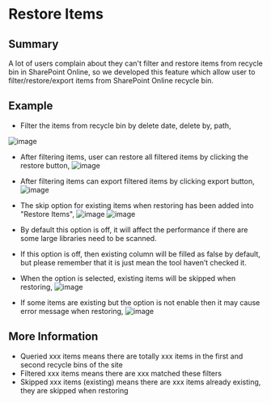 # Restore Items
## Summary
A lot of users complain about they can't filter and restore items from recycle bin in SharePoint Online, so we developed this feature which allow user to filter/restore/export items from SharePoint Online recycle bin.

## Example
* Filter the items from recycle bin by delete date, delete by, path,

![image](https://user-images.githubusercontent.com/21354416/155688589-199fc965-1333-4073-82b6-677444497a36.png)

* After filtering items, user can restore all filtered items by clicking the restore button,
![image](https://user-images.githubusercontent.com/21354416/155689019-f91ba251-aace-4671-8c6a-60d489debc87.png)

* After filtering items can export filtered items by clicking export button,
![image](https://user-images.githubusercontent.com/21354416/155689228-e8bc0d3b-1cf6-4b48-904a-c23cfcfa3e83.png)

* The skip option for existing items when restoring has been added into "Restore Items",
  ![image](https://user-images.githubusercontent.com/21354416/184311082-8e61bc09-ca96-46d2-92db-f4ff4d5ea0b6.png)
 ![image](https://user-images.githubusercontent.com/21354416/184311738-a63cb573-f6c6-4fc7-ad98-25e1527f7631.png)

*	By default this option is off, it will affect the performance if there are some large libraries need to be scanned.
*	If this option is off, then existing column will be filled as false by default, but please remember that it is just mean the tool haven’t checked it.
*	When the option is selected, existing items will be skipped when restoring,
![image](https://user-images.githubusercontent.com/21354416/184311656-e4649ac6-4e4c-457b-bc0e-fb39ae5a2efd.png)


*	If some items are existing but the option is not enable then it may cause error message when restoring,
![image](https://user-images.githubusercontent.com/21354416/184311583-e26fa5c0-4254-4849-8af2-e203105033c4.png)

## More Information
* Queried xxx items means there are totally xxx items in the first and second recycle bins of the site
* Filtered xxx items means there are xxx matched these filters
* Skipped xxx items (existing) means there are xxx items already existing, they are skipped when restoring
